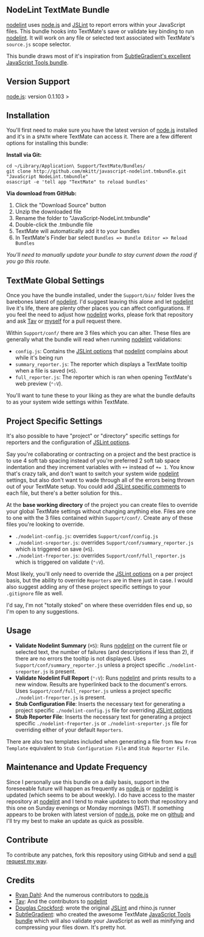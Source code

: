 ## NodeLint TextMate Bundle ##

[nodelint][nodelint] uses [node.js][node] and [JSLint][jslint] to report errors within your JavaScript files. This bundle hooks into TextMate's save or validate key binding to run [nodelint][nodelint]. It will work on any file or selected text associated with TextMate's `source.js` scope selector.


This bundle draws most of it's inspiration from [SubtleGradient's excellent JavaScript Tools bundle][jstools].


## Version Support ##

[node.js][node]: version 0.1.103 >


## Installation ##

You'll first need to make sure you have the latest version of [node.js][node] installed and it's in a `$PATH` where TextMate can access it. There are a few different options for installing this bundle:

**Install via Git:**

    cd ~/Library/Application\ Support/TextMate/Bundles/
    git clone http://github.com/mkitt/javascript-nodelint.tmbundle.git "JavaScript NodeLint.tmbundle"
    osascript -e 'tell app "TextMate" to reload bundles'

**Via download from GitHub:**

1. Click the "Download Source" button
2. Unzip the downloaded file
3. Rename the folder to "JavaScript-NodeLint.tmbundle"
4. Double-click the .tmbundle file
5. TextMate will automatically add it to your bundles
6. In TextMate's Finder bar select `Bundles => Bundle Editor => Reload Bundles`

*You'll need to manually update your bundle to stay current down the road if you go this route.*


## TextMate Global Settings ##

Once you have the bundle installed, under the `Support/bin/` folder lives the barebones latest of [nodelint][nodelint]. I'd suggest leaving this alone and let [nodelint][nodelint] live it's life, there are plenty other places you can affect configurations. If you feel the need to adjust how [nodelint][nodelint] works, please fork that repository and ask [Tav][tav] or [myself][mkitt] for a pull request there.

Within `Support/conf/` there are 3 files which you can alter. These files are generally what the bundle will read when running [nodelint][nodelint] validations:

- `config.js`: Contains the [JSLint options][jslintopts] that [nodelint][nodelint] complains about while it's being run
- `summary_reporter.js`: The reporter which displays a TextMate tooltip when a file is saved (`⌘S`).
- `full_reporter.js`: The reporter which is ran when opening TextMate's web preview (`⌃⇧V`).

You'll want to tune these to your liking as they are what the bundle defaults to as your system wide settings within TextMate.


## Project Specific Settings ##

It's also possible to have "project" or "directory" specific settings for reporters and the configuration of [JSLint options][jslintopts]. 

Say you're collaborating or contracting on a project and the best practice is to use 4 soft tab spacing instead of you're preferred 2 soft tab space indentation and they increment variables with `++` instead of `+= 1`. You know that's crazy talk, and don't want to switch your system wide [nodelint][nodelint] settings, but also don't want to wade through all of the errors being thrown out of your TextMate setup. You could add [JSLint specific comments][jslintopts] to each file, but there's a better solution for this.. 

At the **base working directory** of the project you can create files to override your global TextMate settings without changing anything else. Files are one to one with the 3 files contained within `Support/conf/`. Create any of these files you're looking to override.

- `./nodelint-config.js`: overrides `Support/conf/config.js`
- `./nodelint-sreporter.js`: overrides `Support/conf/summary_reporter.js` which is triggered on save (`⌘S`).
- `./nodelint-freporter.js`: overrides `Support/conf/full_reporter.js` which is triggered on validate (`⌃⇧V`).

Most likely, you'll only need to override the [JSLint options][jslintopts] on a per project basis, but the ability to override `Reporters` are in there just in case. I would also suggest adding any of these project specific settings to your `.gitignore` file as well. 

I'd say, I'm not "totally stoked" on where these overridden files end up, so I'm open to any suggestions.


## Usage ##

- **Validate Nodelint Summary** (`⌘S`): Runs [nodelint][nodelint] on the current file or selected text, the number of failures (and descriptions if less than 2), if there are no errors the tooltip is not displayed. Uses `Support/conf/summary_reporter.js` unless a project specific `./nodelint-sreporter.js` is present.
- **Validate Nodelint Full Report** (`⌃⇧V`): Runs [nodelint][nodelint] and prints results to a new window. Results are hyperlinked back to the document's errors. Uses `Support/conf/full_reporter.js` unless a project specific `./nodelint-freporter.js` is present.
- **Stub Configuration File**: Inserts the necessary text for generating a project specific `./nodelint-config.js` file for overriding [JSLint options][jslintopts]
- **Stub Reporter File**: Inserts the necessary text for generating a project specific `./nodelint-freporter.js` or `./nodelint-sreporter.js` file for overriding either of your default `Reporters`.

There are also two templates included when generating a file from `New From Template` equivalent to `Stub Configuration File` and `Stub Reporter File`.


## Maintenance and Update Frequency ##

Since I personally use this bundle on a daily basis, support in the foreseeable future will happen as frequently as [node.js][node] or [nodelint][nodelint] is updated (which seems to be about weekly). I do have access to the master repository at [nodelint][nodelint] and I tend to make updates to both that repository and this one on Sunday evenings or Monday mornings (MST). If something appears to be broken with latest version of [node.js][node], poke me on [github][mkitt] and I'll try my best to make an update as quick as possible.


## Contribute ##

To contribute any patches, fork this repository using GitHub and send a [pull request my way][mkitt].


## Credits ##

- [Ryan Dahl][ry]: And the numerous contributors to [node.js][node]
- [Tav][tav]: And the contributors to [nodelint][nodelint]
- [Douglas Crockford][crockford]: wrote the original [JSLint][jslint] and rhino.js runner
- [SubtleGradient][subtlegradient]: who created the awesome TextMate [JavaScript Tools bundle][jstools] which will also validate your JavaScript as well as minifying and compressing your files down. It's pretty hot.


[node]: http://nodejs.org/
[nodelint]: http://github.com/tav/nodelint
[jslint]: http://www.jslint.com/
[jslintopts]: http://www.jslint.com/lint.html#options
[mkitt]: http://github.com/mkitt
[ry]: http://github.com/ry
[tav]: http://tav.espians.com
[crockford]: http://www.crockford.com
[subtlegradient]: http://github.com/subtleGradient/
[jstools]: http://github.com/subtleGradient/javascript-tools.tmbundle

